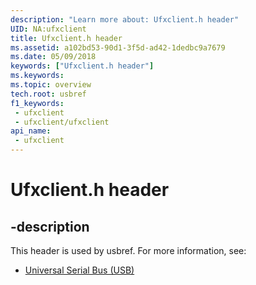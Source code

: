 ```yaml
---
description: "Learn more about: Ufxclient.h header"
UID: NA:ufxclient
title: Ufxclient.h header
ms.assetid: a102bd53-90d1-3f5d-ad42-1dedbc9a7679
ms.date: 05/09/2018
keywords: ["Ufxclient.h header"]
ms.keywords: 
ms.topic: overview
tech.root: usbref
f1_keywords:
 - ufxclient
 - ufxclient/ufxclient
api_name:
 - ufxclient
---
```


# Ufxclient.h header


## -description

This header is used by usbref. For more information, see:

- [Universal Serial Bus (USB)](../_usbref/index.md)

